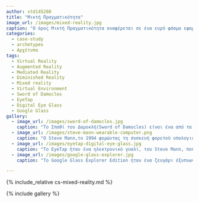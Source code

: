 ```yaml
---
author: std145280
title: "Μικτή Πραγματικότητα"
image_url: /images/mixed-reality.jpg
caption: "O όρος Μικτή Πραγματικότητα αναφέρεται σε ένα ευρύ φάσμα εφαρμογών στο οποίο ανήκουν η Επαυξημένη Πραγματικότητα, η Ενδιάμεση Πραγματικότητα και η Εικονική Πραγματικότητα και περιγράφει όλα τα στάδια πραγματικότητας από το Πραγματικό μέχρι και το Εικονικό Περιβάλλον που μπορεί να δημιουργήσει ένας υπολογιστής."
categories:
  - case-study
  - archetypes
  - Αρχέτυπα
tags:
  - Virtual Reality
  - Augmented Reality
  - Mediated Reality
  - Diminished Reality
  - Mixed reality
  - Virtual Environment
  - Sword of Damocles
  - EyeTap
  - Digital Eye Glass
  - Google Glass
gallery:
  - image_url: /images/sword-of-damocles.jpg
    caption: "Tο Σπαθί του Δαμοκλή(Sword of Damocles) είναι ένα από τα πρώτα συστήματα Εικονικής Πραγματικότητας."
  - image_url: /images/steve-mann-wearable-computer.png
    caption: "Ο Steve Mann,το 1994 φορώντας τη συσκευή φορετού υπολογιστή (wearable computer) που κατασκεύασε και η οποία παρείχε λειτουργίες Επαυξημένης Πραγματικότητας."
  - image_url: /images/eyetap-digital-eye-glass.jpg
    caption: "To EyeTap ήταν ένα ηλεκτρονικό γυαλί, του Steve Mann, που σε συνδυασμό με κάποιον φορετό υπολογιστή μπορούσε να επεξεργάζεται την εικόνα που βλέπει ο χρήστης για να παρέχει σε αυτόν λειτουργίες Επαυξημένη Πραγματικότητας."
  - image_url: /images/google-glass-explorer.jpg
    caption: "Το Google Glass Explorer Edition ήταν ένα ζευγάρι έξυπνων γυαλιών που επέτρεπε στον χρήστη να λαμβάνει πληροφορίες μέσα από το διαδίκτυο και να εκτελεί διάφορες λειτουργίες με τη χρήση φωνητικών εντολών."

---
```


{% include_relative cs-mixed-reality.md %}

{% include gallery %}

